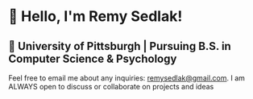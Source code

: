 # 👋 Hello, I'm Remy Sedlak!

📍 University of Pittsburgh | Pursuing B.S. in Computer Science & Psychology  
---
Feel free to email me about any inquiries: remysedlak@gmail.com.
I am ALWAYS open to discuss or collaborate on projects and ideas
